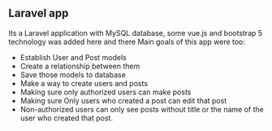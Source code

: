 ## Laravel app

Its a Laravel application with MySQL database, some vue.js and bootstrap 5 technology was added here and there
Main goals of this app were too:
- Establish User and Post models
- Create a relationship between them
- Save those models to database
- Make a way to create users and posts
- Making sure only authorized users can make posts
- Making sure Only users who created a post can edit that post
- Non-authorized users can only see posts without title or the name of the user who created that post.